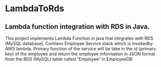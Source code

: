 # LambdaToRds
Lambda function integration with RDS in Java.
---------------------------------------------

This project implements Lambda Function in java that intrgrates with RDS (MySQL database).
Contians Employee Service stack which is invokedby AWS lambda. 
Primary function of the service will be take in the id (primary key) of the employee and return the employee information in JSON format from the RDS (MySQL) table called “Employee” in  EmployeeDB. 

